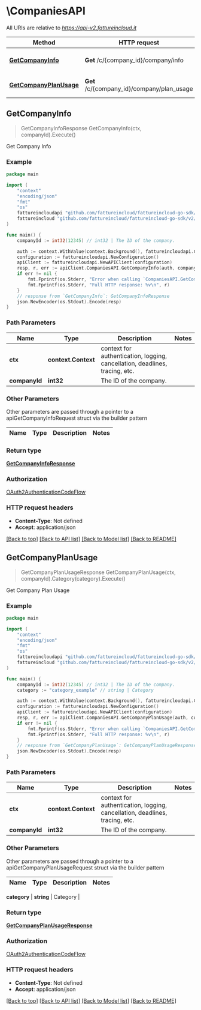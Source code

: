 # \CompaniesAPI

All URIs are relative to *https://api-v2.fattureincloud.it*

Method | HTTP request | Description
------------- | ------------- | -------------
[**GetCompanyInfo**](CompaniesAPI.md#GetCompanyInfo) | **Get** /c/{company_id}/company/info | Get Company Info
[**GetCompanyPlanUsage**](CompaniesAPI.md#GetCompanyPlanUsage) | **Get** /c/{company_id}/company/plan_usage | Get Company Plan Usage



## GetCompanyInfo

> GetCompanyInfoResponse GetCompanyInfo(ctx, companyId).Execute()

Get Company Info



### Example

```go
package main

import (
    "context"
    "encoding/json"
    "fmt"
    "os"
    fattureincloudapi "github.com/fattureincloud/fattureincloud-go-sdk/v2/api"
    fattureincloud "github.com/fattureincloud/fattureincloud-go-sdk/v2/model"
)

func main() {
    companyId := int32(12345) // int32 | The ID of the company.

    auth := context.WithValue(context.Background(), fattureincloudapi.ContextAccessToken, "ACCESS_TOKEN")
    configuration := fattureincloudapi.NewConfiguration()
    apiClient := fattureincloudapi.NewAPIClient(configuration)
    resp, r, err := apiClient.CompaniesAPI.GetCompanyInfo(auth, companyId).Execute()
    if err != nil {
        fmt.Fprintf(os.Stderr, "Error when calling `CompaniesAPI.GetCompanyInfo``: %v\n", err)
        fmt.Fprintf(os.Stderr, "Full HTTP response: %v\n", r)
    }
    // response from `GetCompanyInfo`: GetCompanyInfoResponse
    json.NewEncoder(os.Stdout).Encode(resp)
}
```

### Path Parameters


Name | Type | Description  | Notes
------------- | ------------- | ------------- | -------------
**ctx** | **context.Context** | context for authentication, logging, cancellation, deadlines, tracing, etc.
**companyId** | **int32** | The ID of the company. | 

### Other Parameters

Other parameters are passed through a pointer to a apiGetCompanyInfoRequest struct via the builder pattern


Name | Type | Description  | Notes
------------- | ------------- | ------------- | -------------


### Return type

[**GetCompanyInfoResponse**](GetCompanyInfoResponse.md)

### Authorization

[OAuth2AuthenticationCodeFlow](../README.md#OAuth2AuthenticationCodeFlow)

### HTTP request headers

- **Content-Type**: Not defined
- **Accept**: application/json

[[Back to top]](#) [[Back to API list]](../README.md#documentation-for-api-endpoints)
[[Back to Model list]](../README.md#documentation-for-models)
[[Back to README]](../README.md)


## GetCompanyPlanUsage

> GetCompanyPlanUsageResponse GetCompanyPlanUsage(ctx, companyId).Category(category).Execute()

Get Company Plan Usage



### Example

```go
package main

import (
    "context"
    "encoding/json"
    "fmt"
    "os"
    fattureincloudapi "github.com/fattureincloud/fattureincloud-go-sdk/v2/api"
    fattureincloud "github.com/fattureincloud/fattureincloud-go-sdk/v2/model"
)

func main() {
    companyId := int32(12345) // int32 | The ID of the company.
    category := "category_example" // string | Category

    auth := context.WithValue(context.Background(), fattureincloudapi.ContextAccessToken, "ACCESS_TOKEN")
    configuration := fattureincloudapi.NewConfiguration()
    apiClient := fattureincloudapi.NewAPIClient(configuration)
    resp, r, err := apiClient.CompaniesAPI.GetCompanyPlanUsage(auth, companyId).Category(category).Execute()
    if err != nil {
        fmt.Fprintf(os.Stderr, "Error when calling `CompaniesAPI.GetCompanyPlanUsage``: %v\n", err)
        fmt.Fprintf(os.Stderr, "Full HTTP response: %v\n", r)
    }
    // response from `GetCompanyPlanUsage`: GetCompanyPlanUsageResponse
    json.NewEncoder(os.Stdout).Encode(resp)
}
```

### Path Parameters


Name | Type | Description  | Notes
------------- | ------------- | ------------- | -------------
**ctx** | **context.Context** | context for authentication, logging, cancellation, deadlines, tracing, etc.
**companyId** | **int32** | The ID of the company. | 

### Other Parameters

Other parameters are passed through a pointer to a apiGetCompanyPlanUsageRequest struct via the builder pattern


Name | Type | Description  | Notes
------------- | ------------- | ------------- | -------------

 **category** | **string** | Category | 

### Return type

[**GetCompanyPlanUsageResponse**](GetCompanyPlanUsageResponse.md)

### Authorization

[OAuth2AuthenticationCodeFlow](../README.md#OAuth2AuthenticationCodeFlow)

### HTTP request headers

- **Content-Type**: Not defined
- **Accept**: application/json

[[Back to top]](#) [[Back to API list]](../README.md#documentation-for-api-endpoints)
[[Back to Model list]](../README.md#documentation-for-models)
[[Back to README]](../README.md)

